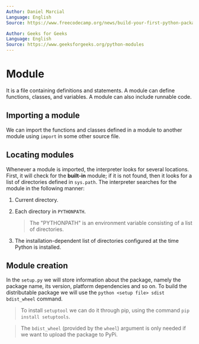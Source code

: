 ```yaml
---
Author: Daniel Marcial
Language: English
Source: https://www.freecodecamp.org/news/build-your-first-python-package

Author: Geeks for Geeks
Language: English
Source: https://www.geeksforgeeks.org/python-modules
---
```


# Module

It is a file containing definitions and statements. A module can define functions, classes, and variables. A module can also include runnable code.

## Importing a module

We can import the functions and classes defined in a module to another module using `import` in some other source file.

## Locating modules

Whenever a module is imported, the interpreter looks for several locations. First, it will check for the **built-in** module; if it is not found, then it looks for a list of directories defined in `sys.path`. The interpreter searches for the module in the following manner:

1. Current directory.

2. Each directory in `PYTHONPATH`.

    > The "PYTHONPATH" is an environment variable consisting of a list of directories.

3. The installation-dependent list of directories configured at the time Python is installed.

## Module creation

In the `setup.py` we will store information about the package, namely the package name, its version, platform dependencies and so on. To build the distributable package we will use the `python <setup file> sdist bdist_wheel` command.

> To install `setuptool` we can do it through pip, using the command `pip install setuptools`.

> The `bdist_wheel` (provided by the `wheel`) argument is only needed if we want to upload the package to PyPi.
